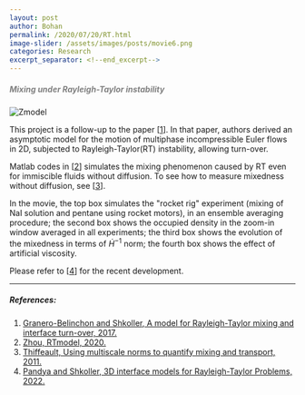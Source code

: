 ```yaml
---
layout: post
author: Bohan
permalink: /2020/07/20/RT.html
image-slider: /assets/images/posts/movie6.png
categories: Research
excerpt_separator: <!--end_excerpt-->
---
```



<h5><span style="color:grey">Mixing under Rayleigh-Taylor instability</span></h5>
<!--end_excerpt-->

<div class="row">
<img class="img-fluid" src="{{'assets/images/posts/zmodel.mov' | relative_url}}" alt="Zmodel">
</div>

This project is a follow-up to the paper \[[1]\]. In that paper, authors derived an asymptotic model for the motion of multiphase incompressible Euler flows in 2D, subjected to Rayleigh-Taylor(RT) instability, allowing turn-over.

Matlab codes in \[[2]\] simulates the mixing phenomenon caused by RT even for immiscible fluids without diffusion. To see how to measure mixedness without diffusion, see \[[3]\].

In the movie, the top box simulates the "rocket rig" experiment (mixing of NaI solution and pentane using rocket motors), in an ensemble averaging procedure; the second box shows the occupied density in the zoom-in window averaged in all experiments; the third box shows the evolution of the mixedness in terms of $\dot{H}^{-1}$ norm; the fourth box shows the effect of artificial viscosity.

Please refer to \[[4]\] for the recent development.

----
##### References:


1. [Granero-Belinchon and Shkoller, A model for Rayleigh-Taylor mixing and interface turn-over, 2017.](https://epubs.siam.org/doi/pdf/10.1137/16M1083463?casa_token=0dRxZ_jt06AAAAAA:T2Bgm0RnBw64UHFZygEuj4gScaPw01fnfWQU0APePKiajut4Bui_B03K4PeqUFfZ85MaITV9ow)
2. [Zhou, RTmodel, 2020.](https://github.com/silentmovie/RTmodel)
3. [Thiffeault, Using multiscale norms to quantify mixing and transport, 2011.](https://iopscience.iop.org/article/10.1088/0951-7715/25/2/R1/pdf?casa_token=kxRedMFYm1QAAAAA:jtsmOCS0mceHwfRLlOsfEvV5YVVmZj-HNqMCKgyXhoac7HOUkUaKnyfEQlOruM9SJ1dL54_R1Q)
4. [Pandya and Shkoller, 3D interface models for Rayleigh-Taylor Problems, 2022.](https://arxiv.org/abs/2201.04538)


[1]: https://epubs.siam.org/doi/pdf/10.1137/16M1083463?casa_token=0dRxZ_jt06AAAAAA:T2Bgm0RnBw64UHFZygEuj4gScaPw01fnfWQU0APePKiajut4Bui_B03K4PeqUFfZ85MaITV9ow
[2]: https://github.com/silentmovie/RTmodel
[3]: https://simda-muri.github.io/mmot/
[4]: https://arxiv.org/abs/2201.04538


